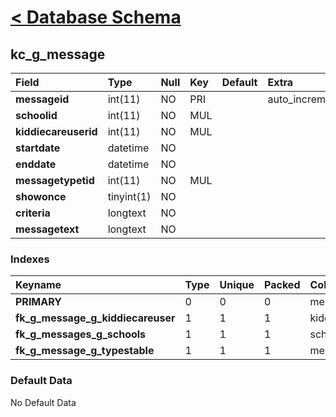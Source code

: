 # [< Database Schema](DatabaseSchema.md) #

## kc\_g\_message ##
| **Field** | Type | Null | Key | Default | Extra | Comment |
|:----------|:-----|:-----|:----|:--------|:------|:--------|
| **messageid** | int(11) | NO | PRI |  | auto\_increment |  |
| **schoolid** | int(11) | NO | MUL |  |  |  |
| **kiddiecareuserid** | int(11) | NO | MUL |  |  |  |
| **startdate** | datetime | NO |  |  |  |  |
| **enddate** | datetime | NO |  |  |  |  |
| **messagetypetid** | int(11) | NO | MUL |  |  |  |
| **showonce** | tinyint(1) | NO |  |  |  |  |
| **criteria** | longtext | NO |  |  |  |  |
| **messagetext** | longtext | NO |  |  |  |  |


### Indexes ###
| **Keyname** | Type | Unique | Packed | Column | Seq | Cardinality | Collation | Null | Comment |
|:------------|:-----|:-------|:-------|:-------|:----|:------------|:----------|:-----|:--------|
| **PRIMARY** | 0 | 0 | 0 | messageid | 1 | 0 | A | 0 | 0 |
| **fk\_g\_message\_g\_kiddiecareuser** | 1 | 1 | 1 | kiddiecareuserid | 1 |  | A | 1 | 1 |
| **fk\_g\_messages\_g\_schools** | 1 | 1 | 1 | schoolid | 1 |  | A | 1 | 1 |
| **fk\_g\_message\_g\_typestable** | 1 | 1 | 1 | messagetypetid | 1 |  | A | 1 | 1 |


### Default Data ###
No Default Data